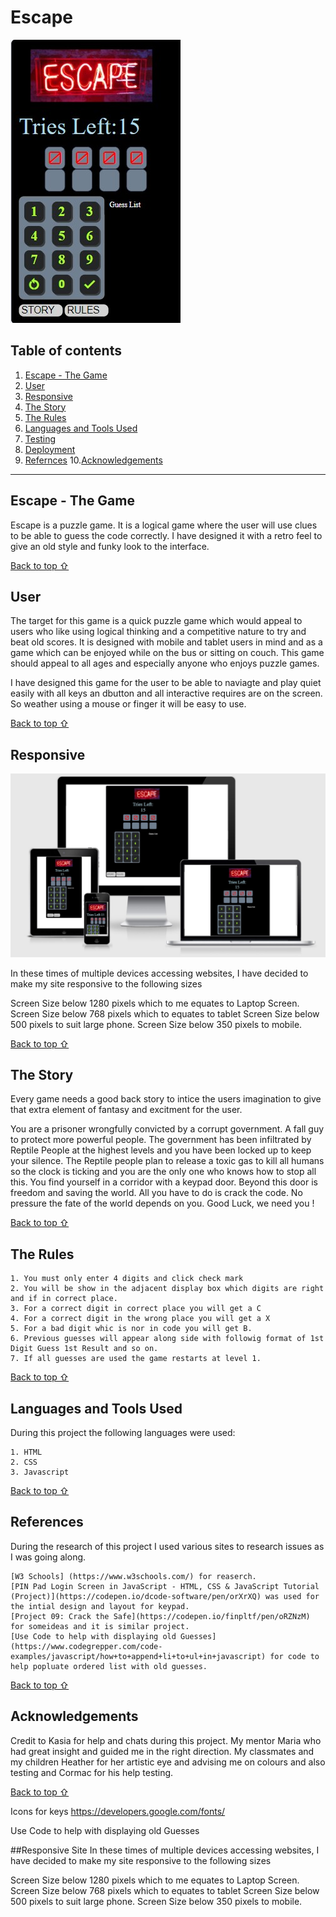 # Escape

![Main Game](https://github.com/Bryan-Nolan/Escape/blob/main/assets/readme-images/mobiless.jpg)

## Table of contents
1. [Escape - The Game](#Escape-The-Game)
2. [User](#User)
3. [Responsive](#Responsive)
4. [The Story](#The-Story)
5. [The Rules](#The-Rules)
6. [Languages and Tools Used](#Technologies-Used)
7. [Testing](#Testing)
8. [Deployment](#Deployment)
9. [Refernces](#Referencess)
10.[Acknowledgements](#Acknowledgements)
***


## Escape - The Game
    
Escape is a puzzle game.  It is a logical game where the user will use clues to be able to guess the code correctly. I have designed it with a retro feel to give an old style and funky look to the interface.

[Back to top ⇧](#)

## User

The target for this game is a quick puzzle game which would appeal to users who like using logical thinking and a competitive nature to try and beat old scores.  It is designed with mobile and tablet users in mind and as a game which can be enjoyed while on the bus or sitting on couch.  This game should appeal to all ages and especially anyone who enjoys puzzle games. 

I have designed this game for the user to be able to naviagte and play quiet easily with all keys an dbutton and all interactive requires are on the screen.  So weather using a mouse or finger it will be easy to use. 

[Back to top ⇧](#)

## Responsive

![Responsive](https://github.com/Bryan-Nolan/Escape/blob/main/assets/readme-images/Responsive.jpg)

In these times of multiple devices accessing websites, I have decided to make my site responsive to the following sizes

Screen Size below 1280 pixels which to me equates to Laptop Screen.
Screen Size below 768 pixels which to equates to tablet
Screen Size below 500 pixels to suit large phone.
Screen Size below 350 pixels to mobile.

[Back to top ⇧](#)

## The Story

Every game needs a good back story to intice the users imagination to give that extra element of fantasy and excitment for the user. 

You are a prisoner wrongfully convicted by a corrupt government. A fall guy to protect more powerful people.
The government has been infiltrated by Reptile People at the highest levels and you have been locked up to keep your silence.
The Reptile people plan to release a toxic gas to kill all humans so the clock is ticking and you are the only one who knows how to stop all this.
You find yourself in a corridor with a keypad door. Beyond this door is freedom and saving the world.
All you have to do is crack the code. No pressure the fate of the world depends on you.
Good Luck, we need you !

[Back to top ⇧](#)

## The Rules

    1. You must only enter 4 digits and click check mark
    2. You will be show in the adjacent display box which digits are right and if in correct place.
    3. For a correct digit in correct place you will get a C
    4. For a correct digit in the wrong place you will get a X
    5. For a bad digit whic is nor in code you will get B.
    6. Previous guesses will appear along side with followig format of 1st Digit Guess 1st Result and so on. 
    7. If all guesses are used the game restarts at level 1.

[Back to top ⇧](#)

## Languages and Tools Used

During this project the following languages were used:

    1. HTML
    2. CSS
    3. Javascript

[Back to top ⇧](#)

## References

During the research of this project I used various sites to research issues as I was going along. 

    [W3 Schools] (https://www.w3schools.com/) for reaserch.
    [PIN Pad Login Screen in JavaScript - HTML, CSS & JavaScript Tutorial (Project)](https://codepen.io/dcode-software/pen/orXrXQ) was used for the intial design and layout for keypad.
    [Project 09: Crack the Safe](https://codepen.io/finpltf/pen/oRZNzM) for someideas and it is similar project.
    [Use Code to help with displaying old Guesses] (https://www.codegrepper.com/code-examples/javascript/how+to+append+li+to+ul+in+javascript) for code to help popluate ordered list with old guesses. 

[Back to top ⇧](#)

## Acknowledgements

Credit to Kasia for help and chats during this project.
My mentor Maria who had great insight and guided me in the right direction. My classmates and my children Heather for her artistic eye and advising me on colours and also testing and Cormac for his help testing.

[Back to top ⇧](#)
 
        



Icons for keys
https://developers.google.com/fonts/



Use Code to help with displaying old Guesses


##Responsive Site
In these times of multiple devices accessing websites, I have decided to make my site responsive to the following sizes

Screen Size below 1280 pixels which to me equates to Laptop Screen.
Screen Size below 768 pixels which to equates to tablet
Screen Size below 500 pixels to suit large phone.
Screen Size below 350 pixels to mobile.
